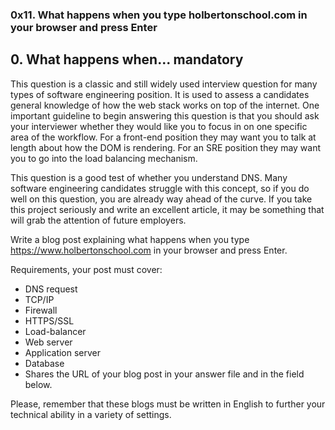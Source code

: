 ### 0x11. What happens when you type holbertonschool.com in your browser and press Enter

## 0. What happens when... mandatory

This question is a classic and still widely used interview question for many types of software engineering position. It is used to assess a candidates general knowledge of how the web stack works on top of the internet. One important guideline to begin answering this question is that you should ask your interviewer whether they would like you to focus in on one specific area of the workflow. For a front-end position they may want you to talk at length about how the DOM is rendering. For an SRE position they may want you to go into the load balancing mechanism.

This question is a good test of whether you understand DNS. Many software engineering candidates struggle with this concept, so if you do well on this question, you are already way ahead of the curve. If you take this project seriously and write an excellent article, it may be something that will grab the attention of future employers.

Write a blog post explaining what happens when you type https://www.holbertonschool.com in your browser and press Enter.

Requirements, your post must cover:

- DNS request
- TCP/IP
- Firewall
- HTTPS/SSL
- Load-balancer
- Web server
- Application server
- Database
- Shares the URL of your blog post in your answer file and in the field below.

Please, remember that these blogs must be written in English to further your technical ability in a variety of settings.

